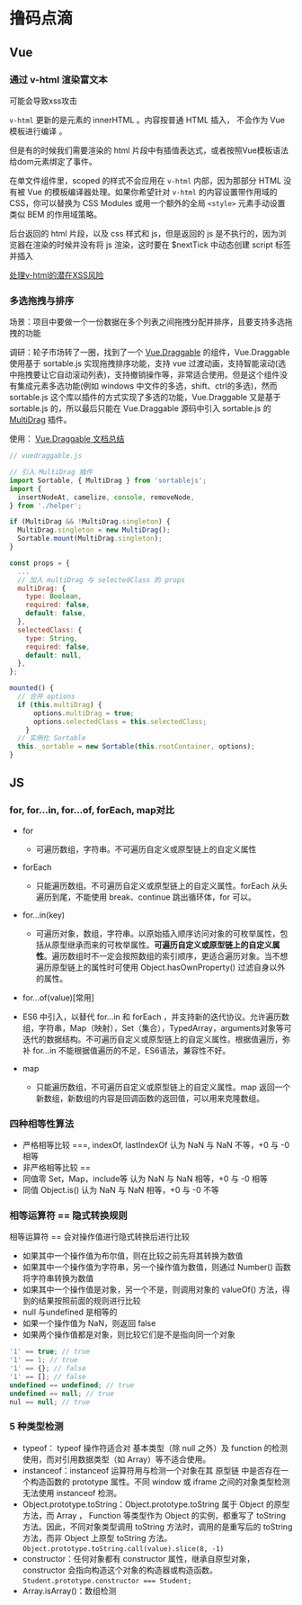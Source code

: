 # 撸码点滴

## Vue

### 通过 v-html 渲染富文本

可能会导致xss攻击

`v-html` 更新的是元素的 innerHTML 。内容按普通 HTML 插入， 不会作为 Vue 模板进行编译 。

但是有的时候我们需要渲染的 html 片段中有插值表达式，或者按照Vue模板语法给dom元素绑定了事件。

在单文件组件里，scoped 的样式不会应用在 `v-html` 内部，因为那部分 HTML 没有被 Vue 的模板编译器处理。如果你希望针对 `v-html` 的内容设置带作用域的  CSS，你可以替换为 CSS Modules 或用一个额外的全局 `<style>` 元素手动设置类似 BEM 的作用域策略。

后台返回的 html 片段，以及 css 样式和 js，但是返回的 js 是不执行的，因为浏览器在渲染的时候并没有将 js 渲染，这时要在 $nextTick 中动态创建 script 标签并插入

[处理v-html的潜在XSS风险](https://blog.csdn.net/lj1530562965/article/details/108790220)

### 多选拖拽与排序

场景：项目中要做一个一份数据在多个列表之间拖拽分配并排序，且要支持多选拖拽的功能

调研：轮子市场转了一圈，找到了一个 [Vue.Draggable](https://github.com/SortableJS/Vue.Draggable) 的组件，Vue.Draggable 使用基于 sortable.js 实现拖拽排序功能，支持 vue 过渡动画，支持智能滚动(选中拖拽要让它自动滚动列表)，支持撤销操作等，非常适合使用。但是这个组件没有集成元素多选功能(例如 windows 中文件的多选，shift、ctrl的多选)，然而 sortable.js 这个库以插件的方式实现了多选的功能，Vue.Draggable 又是基于 sortable.js 的，所以最后只能在 Vue.Draggable 源码中引入 sortable.js 的 [MultiDrag](https://github.com/SortableJS/Sortable/tree/master/plugins) 插件。

使用： [Vue.Draggable 文档总结](https://blog.csdn.net/zjiang1994/article/details/79809687)

```js
// vuedraggable.js

// 引入 MultiDrag 插件
import Sortable, { MultiDrag } from 'sortablejs';
import {
  insertNodeAt, camelize, console, removeNode,
} from './helper';

if (MultiDrag && !MultiDrag.singleton) {
  MultiDrag.singleton = new MultiDrag();
  Sortable.mount(MultiDrag.singleton);
}

const props = {
  ...
  // 加入 multiDrag 与 selectedClass 的 props
  multiDrag: {
    type: Boolean,
    required: false,
    default: false,
  },
  selectedClass: {
    type: String,
    required: false,
    default: null,
  },
};

mounted() {
  // 合并 options
  if (this.multiDrag) {
      options.multiDrag = true;
      options.selectedClass = this.selectedClass;
    }
  // 实例化 Sortable  
  this._sortable = new Sortable(this.rootContainer, options);
}
```


## JS


### for, for...in, for...of, forEach, map对比

- for
  
  - 可遍历数组，字符串。不可遍历自定义或原型链上的自定义属性

- forEach

  - 只能遍历数组。不可遍历自定义或原型链上的自定义属性。forEach 从头遍历到尾，不能使用 break、continue 跳出循环体，for 可以。

- for...in(key)
  
  - 可遍历对象，数组，字符串。以原始插入顺序访问对象的可枚举属性，包括从原型继承而来的可枚举属性。**可遍历自定义或原型链上的自定义属性**。遍历数组时不一定会按照数组的索引顺序，更适合遍历对象。当不想遍历原型链上的属性时可使用 Object.hasOwnProperty() 过滤自身以外的属性。
  
- for...of(value)[常用]

 - ES6 中引入，以替代 for...in 和 forEach ，并支持新的迭代协议。允许遍历数组，字符串，Map（映射），Set（集合），TypedArray，arguments对象等可迭代的数据结构。不可遍历自定义或原型链上的自定义属性。根据值遍历，弥补 for...in 不能根据值遍历的不足，ES6语法，兼容性不好。


- map

   - 只能遍历数组，不可遍历自定义或原型链上的自定义属性。map 返回一个新数组，新数组的内容是回调函数的返回值，可以用来克隆数组。


### 四种相等性算法

- 严格相等比较 ===, indexOf, lastIndexOf 认为 NaN 与 NaN 不等，+0 与 -0 相等
- 非严格相等比较 ==
- 同值零 Set，Map，include等 认为 NaN 与 NaN 相等，+0 与 -0 相等
- 同值 Object.is() 认为 NaN 与 NaN 相等，+0 与 -0 不等

### 相等运算符 == 隐式转换规则

相等运算符 == 会对操作值进行隐式转换后进行比较

- 如果其中一个操作值为布尔值，则在比较之前先将其转换为数值
- 如果其中一个操作值为字符串，另一个操作值为数值，则通过 Number() 函数将字符串转换为数值
- 如果其中一个操作值是对象，另一个不是，则调用对象的 valueOf() 方法，得到的结果按照前面的规则进行比较
- null 与undefined 是相等的
- 如果一个操作值为 NaN，则返回 false
- 如果两个操作值都是对象，则比较它们是不是指向同一个对象

```js
'1' == true; // true
'1' == 1; // true
'1' == {}; // false
'1' == []; // false
undefined == undefined; // true
undefined == null; // true
nul == null; // true
```

### 5 种类型检测

- typeof： typeof 操作符适合对 基本类型（除 null 之外）及 function 的检测使用，而对引用数据类型（如 Array）等不适合使用。
- instanceof：instanceof 运算符用与检测一个对象在其 原型链 中是否存在一个构造函数的 prototype 属性。不同 window 或 iframe 之间的对象类型检测无法使用 instanceof 检测。
- Object.prototype.toString：Object.prototype.toString 属于 Object 的原型方法，而 Array ， Function 等类型作为 Object 的实例，都重写了 toString 方法。因此，不同对象类型调用 toString 方法时，调用的是重写后的 toString 方法，而非 Object 上原型 toString 方法。`Object.prototype.toString.call(value).slice(8, -1)`
- constructor：任何对象都有 constructor 属性，继承自原型对象，constructor 会指向构造这个对象的构造器或构造函数。`Student.prototype.constructor === Student;`
- Array.isArray()：数组检测